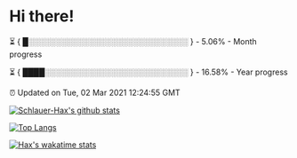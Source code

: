 # Hi there!

⏳ { █░░░░░░░░░░░░░░░░░░░░░░░░░░░░░ } - 5.06% - Month progress

⏳ { ████░░░░░░░░░░░░░░░░░░░░░░░░░░ } - 16.58% - Year progress

⏰ Updated on Tue, 02 Mar 2021 12:24:55 GMT


[![Schlauer-Hax's github stats](https://github-readme-stats.vercel.app/api?username=Schlauer-Hax&show_icons=true&theme=dark&count_private=true)](https://github.com/Schlauer-Hax)


[![Top Langs](https://github-readme-stats.vercel.app/api/top-langs/?username=Schlauer-Hax&layout=compact&theme=dark)](https://github.com/Schlauer-Hax?tab=repositories)


[![Hax's wakatime stats](https://github-readme-stats.vercel.app/api/wakatime?username=Hax&theme=dark)](https://wakatime.com/@Hax)

